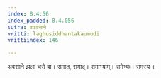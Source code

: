 ```yaml
---
index: 8.4.56
index_padded: 8.4.056
sutra: वाऽवसाने
vritti: laghusiddhantakaumudi
vrittiindex: 146

---
```

अवसाने झलां चरो वा। रामात्, रामाद्। रामाभ्याम्। रामेभ्यः। रामस्य॥